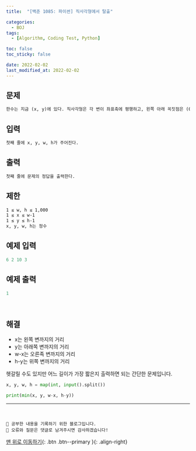 ```yaml
---
title:  "[백준 1085: 파이썬] 직사각형에서 탈출" 

categories:
  - BOJ
tags:
  - [Algorithm, Coding Test, Python]

toc: false
toc_sticky: false

date: 2022-02-02
last_modified_at: 2022-02-02
---
```


## 문제

```html
한수는 지금 (x, y)에 있다. 직사각형은 각 변이 좌표축에 평행하고, 왼쪽 아래 꼭짓점은 (0, 0), 오른쪽 위 꼭짓점은 (w, h)에 있다. 직사각형의 경계선까지 가는 거리의 최솟값을 구하는 프로그램을 작성하시오.
```

## 입력  
```html
첫째 줄에 x, y, w, h가 주어진다.
```

## 출력 
```html 
첫째 줄에 문제의 정답을 출력한다.
```

## 제한 
```html 
1 ≤ w, h ≤ 1,000
1 ≤ x ≤ w-1
1 ≤ y ≤ h-1
x, y, w, h는 정수
```

## 예제 입력
```python
6 2 10 3
```

## 예제 출력
```python
1
```

<br>

## 해결

- x는 왼쪽 변까지의 거리
- y는 아래쪽 변까지의 거리
- w-x는 오른족 변까지의 거리
- h-y는 위쪽 변까지의 거리  

헷갈릴 수도 있지만 어느 길이가 가장 짧은지 출력하면 되는 간단한 문제입니다.

```python
x, y, w, h = map(int, input().split())

print(min(x, y, w-x, h-y))
```



***
<br>

    💾 공부한 내용을 기록하기 위한 블로그입니다.
    📄 오류와 질문은 댓글로 남겨주시면 감사하겠습니다!

[맨 위로 이동하기](#){: .btn .btn--primary }{: .align-right}